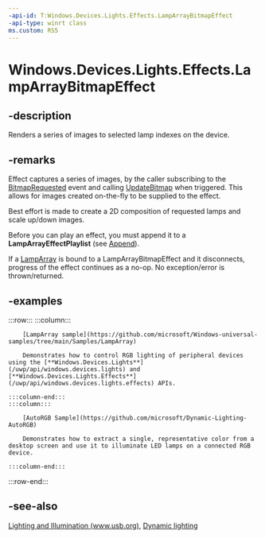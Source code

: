 ```yaml
---
-api-id: T:Windows.Devices.Lights.Effects.LampArrayBitmapEffect
-api-type: winrt class
ms.custom: RS5
---
```


<!-- Class syntax.
public class LampArrayBitmapEffect : ILampArrayEffect
-->

# Windows.Devices.Lights.Effects.LampArrayBitmapEffect

## -description
Renders a series of images to selected lamp indexes on the device.

## -remarks
Effect captures a series of images, by the caller subscribing to the [BitmapRequested](lamparraybitmapeffect_bitmaprequested.md) event and calling [UpdateBitmap](lamparraybitmaprequestedeventargs_updatebitmap_191710798.md) when triggered. This allows for images created on-the-fly to be supplied to the effect.

Best effort is made to create a 2D composition of requested lamps and scale up/down images.

Before you can play an effect, you must append it to a **LampArrayEffectPlaylist** (see [Append](lamparrayeffectplaylist_append_292269384.md)).

If a [LampArray](../windows.devices.lights/lamparray.md) is bound to a LampArrayBitmapEffect and it disconnects, progress of the effect continues as a no-op.  No exception/error is thrown/returned.
## -examples

:::row:::
    :::column:::

        [LampArray sample](https://github.com/microsoft/Windows-universal-samples/tree/main/Samples/LampArray)
        
        Demonstrates how to control RGB lighting of peripheral devices using the [**Windows.Devices.Lights**](/uwp/api/windows.devices.lights) and [**Windows.Devices.Lights.Effects**](/uwp/api/windows.devices.lights.effects) APIs.

    :::column-end:::
    :::column:::

        [AutoRGB Sample](https://github.com/microsoft/Dynamic-Lighting-AutoRGB)
        
        Demonstrates how to extract a single, representative color from a desktop screen and use it to illuminate LED lamps on a connected RGB device.
            
    :::column-end:::
:::row-end:::

## -see-also

[Lighting and Illumination (www.usb.org)](https://www.usb.org/sites/default/files/hutrr84_-_lighting_and_illumination_page.pdf), [Dynamic lighting](/windows/uwp/devices-sensors/lighting-dynamic-lamparray)


